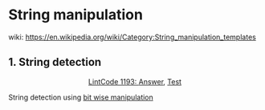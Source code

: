 # String manipulation
wiki: https://en.wikipedia.org/wiki/Category:String_manipulation_templates

## 1. String detection
<div>
    <p align="center">
        <a href="https://www.lintcode.com/problem/detect-capital/description">LintCode 1193: </a> 
        <a href="">Answer</a>, 
        <a href="">Test</a>
    </p>
    <p>String detection using <a href="https://github.com/Tony-Hu/ShuaTi-Online.Judge.Problems.Solving/tree/master/src/main/java/bitOperation">bit wise manipulation</a></p>
</div>